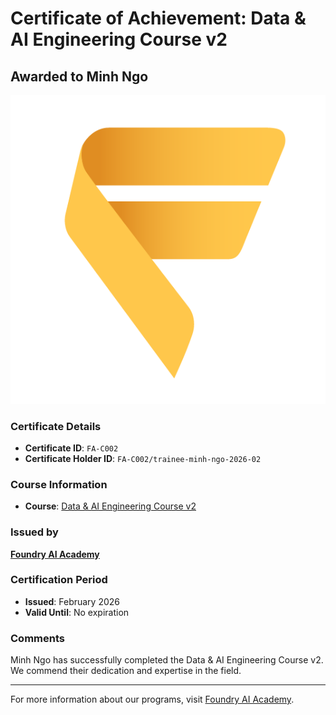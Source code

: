 # Certificate of Achievement: Data & AI Engineering Course v2

## Awarded to **Minh Ngo**

![Certificate Image](trainee-minh-ngo-2026-02.png)

### Certificate Details
- **Certificate ID**: `FA-C002`
- **Certificate Holder ID**: `FA-C002/trainee-minh-ngo-2026-02`

### Course Information
- **Course**: [Data & AI Engineering Course v2](https://www.foundry.academy/)

### Issued by
[**Foundry AI Academy**](https://www.foundry.academy/)

### Certification Period
- **Issued**: February 2026
- **Valid Until**: No expiration

### Comments
Minh Ngo has successfully completed the Data & AI Engineering Course v2. We commend their dedication and expertise in the field.

---

For more information about our programs, visit [Foundry AI Academy](https://www.foundry.academy/).